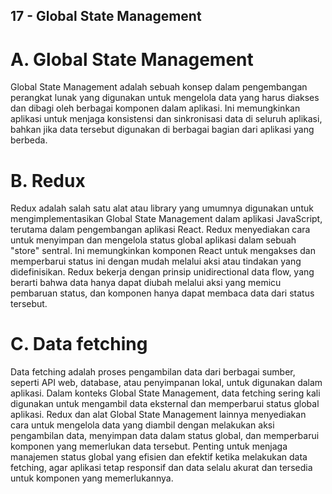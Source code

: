 ## 17 - Global State Management

# A. Global State Management

Global State Management adalah sebuah konsep dalam pengembangan perangkat lunak yang digunakan untuk mengelola data yang harus diakses dan dibagi oleh berbagai komponen dalam aplikasi. Ini memungkinkan aplikasi untuk menjaga konsistensi dan sinkronisasi data di seluruh aplikasi, bahkan jika data tersebut digunakan di berbagai bagian dari aplikasi yang berbeda.

# B. Redux

Redux adalah salah satu alat atau library yang umumnya digunakan untuk mengimplementasikan Global State Management dalam aplikasi JavaScript, terutama dalam pengembangan aplikasi React. Redux menyediakan cara untuk menyimpan dan mengelola status global aplikasi dalam sebuah "store" sentral. Ini memungkinkan komponen React untuk mengakses dan memperbarui status ini dengan mudah melalui aksi atau tindakan yang didefinisikan. Redux bekerja dengan prinsip unidirectional data flow, yang berarti bahwa data hanya dapat diubah melalui aksi yang memicu pembaruan status, dan komponen hanya dapat membaca data dari status tersebut.

# C. Data fetching

Data fetching adalah proses pengambilan data dari berbagai sumber, seperti API web, database, atau penyimpanan lokal, untuk digunakan dalam aplikasi. Dalam konteks Global State Management, data fetching sering kali digunakan untuk mengambil data eksternal dan memperbarui status global aplikasi. Redux dan alat Global State Management lainnya menyediakan cara untuk mengelola data yang diambil dengan melakukan aksi pengambilan data, menyimpan data dalam status global, dan memperbarui komponen yang memerlukan data tersebut. Penting untuk menjaga manajemen status global yang efisien dan efektif ketika melakukan data fetching, agar aplikasi tetap responsif dan data selalu akurat dan tersedia untuk komponen yang memerlukannya.
